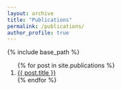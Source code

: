 ```yaml
---
layout: archive
title: "Publications"
permalink: /publications/
author_profile: true
---
```




{% include base_path %}



<ol>
  {% for post in site.publications %}
    <li>
      <a href="{{ post.url }}">{{ post.title }}</a>
    </li>
  {% endfor %}
</ol>

